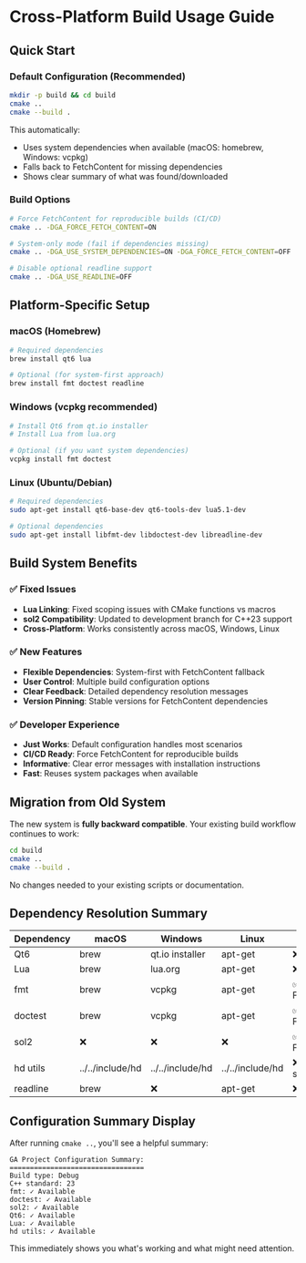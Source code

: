 # Cross-Platform Build Usage Guide

## Quick Start

### Default Configuration (Recommended)
```bash
mkdir -p build && cd build
cmake ..
cmake --build .
```

This automatically:
- Uses system dependencies when available (macOS: homebrew, Windows: vcpkg)
- Falls back to FetchContent for missing dependencies
- Shows clear summary of what was found/downloaded

### Build Options

```bash
# Force FetchContent for reproducible builds (CI/CD)
cmake .. -DGA_FORCE_FETCH_CONTENT=ON

# System-only mode (fail if dependencies missing)
cmake .. -DGA_USE_SYSTEM_DEPENDENCIES=ON -DGA_FORCE_FETCH_CONTENT=OFF

# Disable optional readline support
cmake .. -DGA_USE_READLINE=OFF
```

## Platform-Specific Setup

### macOS (Homebrew)
```bash
# Required dependencies
brew install qt6 lua

# Optional (for system-first approach)
brew install fmt doctest readline
```

### Windows (vcpkg recommended)
```bash
# Install Qt6 from qt.io installer
# Install Lua from lua.org

# Optional (if you want system dependencies)
vcpkg install fmt doctest
```

### Linux (Ubuntu/Debian)
```bash
# Required dependencies
sudo apt-get install qt6-base-dev qt6-tools-dev lua5.1-dev

# Optional dependencies
sudo apt-get install libfmt-dev libdoctest-dev libreadline-dev
```

## Build System Benefits

### ✅ Fixed Issues
- **Lua Linking**: Fixed scoping issues with CMake functions vs macros
- **sol2 Compatibility**: Updated to development branch for C++23 support
- **Cross-Platform**: Works consistently across macOS, Windows, Linux

### ✅ New Features
- **Flexible Dependencies**: System-first with FetchContent fallback
- **User Control**: Multiple build configuration options
- **Clear Feedback**: Detailed dependency resolution messages
- **Version Pinning**: Stable versions for FetchContent dependencies

### ✅ Developer Experience
- **Just Works**: Default configuration handles most scenarios
- **CI/CD Ready**: Force FetchContent for reproducible builds
- **Informative**: Clear error messages with installation instructions
- **Fast**: Reuses system packages when available

## Migration from Old System

The new system is **fully backward compatible**. Your existing build workflow continues to work:

```bash
cd build
cmake ..
cmake --build .
```

No changes needed to your existing scripts or documentation.

## Dependency Resolution Summary

| Dependency | macOS | Windows | Linux | Fallback |
|------------|-------|---------|-------|----------|
| Qt6 | brew | qt.io installer | apt-get | ❌ Required |
| Lua | brew | lua.org | apt-get | ❌ Required |
| fmt | brew | vcpkg | apt-get | ✅ FetchContent |
| doctest | brew | vcpkg | apt-get | ✅ FetchContent |
| sol2 | ❌ | ❌ | ❌ | ✅ FetchContent |
| hd utils | ../../include/hd | ../../include/hd | ../../include/hd | ❌ Project-specific |
| readline | brew | ❌ | apt-get | ❌ Optional |

## Configuration Summary Display

After running `cmake ..`, you'll see a helpful summary:

```
GA Project Configuration Summary:
=================================
Build type: Debug
C++ standard: 23
fmt: ✓ Available
doctest: ✓ Available  
sol2: ✓ Available
Qt6: ✓ Available
Lua: ✓ Available
hd utils: ✓ Available
```

This immediately shows you what's working and what might need attention.